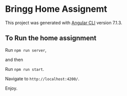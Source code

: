 # Bringg Home Assignemt

This project was generated with [Angular CLI](https://github.com/angular/angular-cli) version 7.1.3.

## To Run the home assignment

Run `npm run server`,

and then

Run `npm run start`. 

Navigate to `http://localhost:4200/`.
 
Enjoy.
